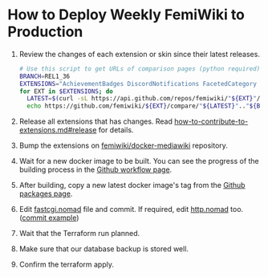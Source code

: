 # How to Deploy Weekly FemiWiki to Production

1. Review the changes of each extension or skin since their latest releases.

   ```sh
   # Use this script to get URLs of comparison pages (python required)
   BRANCH=REL1_36
   EXTENSIONS="AchievementBadges DiscordNotifications FacetedCategory FemiwikiSkin Sanctions UnifiedExtensionForFemiwiki"
   for EXT in $EXTENSIONS; do
     LATEST=$(curl -sL https://api.github.com/repos/femiwiki/"${EXT}"/releases/latest | python -c 'import json,sys;print(json.loads(sys.stdin.read())["tag_name"])')
     echo https://github.com/femiwiki/${EXT}/compare/"${LATEST}".."${BRANCH}"; done
   ```

2. Release all extensions that has changes. Read [how-to-contribute-to-extensions.md#release] for details.
3. Bump the extensions on [femiwiki/docker-mediawiki] repository. <!--([commit example](https://github.com/femiwiki/nomad/commit/))-->
4. Wait for a new docker image to be built. You can see the progress of the building process in the [Github workflow page].
5. After building, copy a new latest docker image's tag from the [Github packages page].
6. Edit [fastcgi.nomad] file and commit. If required, edit [http.nomad] too. ([commit example](https://github.com/femiwiki/docker-mediawiki/commit/68994922))
7. Wait that the Terraform run planned.
8. Make sure that our database backup is stored well.
9. Confirm the terraform apply.

[how-to-contribute-to-extensions.md#release]: https://github.com/femiwiki/femiwiki/blob/main/how-to-contribute-to-extensions.md#release
[femiwiki/docker-mediawiki]: https://github.com/femiwiki/docker-mediawiki
[github workflow page]: https://github.com/femiwiki/docker-mediawiki/actions
[github packages page]: https://github.com/orgs/femiwiki/packages/container/package/mediawiki
[fastcgi.nomad]: https://github.com/femiwiki/nomad/blob/main/jobs/fastcgi.nomad
[http.nomad]: https://github.com/femiwiki/nomad/blob/main/jobs/http.nomad
